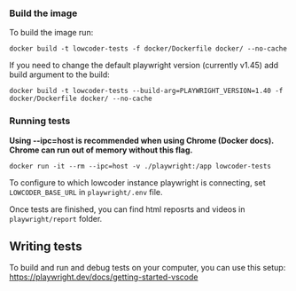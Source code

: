 ### Build the image


To build the image run:

```
docker build -t lowcoder-tests -f docker/Dockerfile docker/ --no-cache
```

If you need to change the default playwright version (currently v1.45) add build argument to the build:

```
docker build -t lowcoder-tests --build-arg=PLAYWRIGHT_VERSION=1.40 -f docker/Dockerfile docker/ --no-cache
```

### Running tests

**Using --ipc=host is recommended when using Chrome (Docker docs). Chrome can run out of memory without this flag.**

```
docker run -it --rm --ipc=host -v ./playwright:/app lowcoder-tests
```

To configure to which lowcoder instance playwright is connecting, set `LOWCODER_BASE_URL` in `playwright/.env` file.  

Once tests are finished, you can find html reposrts and videos in `playwright/report` folder.  

## Writing tests

To build and run and debug tests on your computer, you can use this setup: https://playwright.dev/docs/getting-started-vscode
